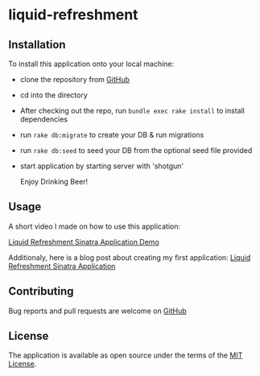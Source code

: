 # liquid-refreshment


## Installation
To install this application onto your local machine:  


- clone the repository from [GitHub](https://github.com/capricious-slingshot/liquid-refreshment)
- cd into the directory
- After checking out the repo, run `bundle exec rake install` to install dependencies
- run `rake db:migrate` to create your DB & run migrations
- run `rake db:seed` to seed your DB from the optional seed file provided
- start application by starting server with 'shotgun'

  Enjoy Drinking Beer!

## Usage
 A short video I made on how to use this application:

[Liquid Refreshment Sinatra Application Demo]()

Additionaly, here is a blog post about creating my first application:
[Liquid Refreshment Sinatra Application]()

## Contributing

Bug reports and pull requests are welcome on [GitHub](https://github.com/capricious-slingshot/liquid-refreshment)

## License

The application is available as open source under the terms of the [MIT License](https://opensource.org/licenses/MIT).
